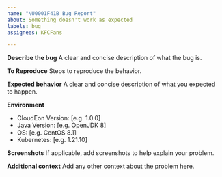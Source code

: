 ```yaml
---
name: "\U0001F41B Bug Report"
about: Something doesn't work as expected
labels: bug
assignees: KFCFans

---
```


**Describe the bug**
A clear and concise description of what the bug is.

**To Reproduce**
Steps to reproduce the behavior.

**Expected behavior**
A clear and concise description of what you expected to happen.

**Environment**
 - CloudEon Version: [e.g. 1.0.0]
 - Java Version: [e.g. OpenJDK 8]
 - OS: [e.g. CentOS 8.1]
 - Kubernetes: [e.g. 1.21.10]

**Screenshots**
If applicable, add screenshots to help explain your problem.

**Additional context**
Add any other context about the problem here.
